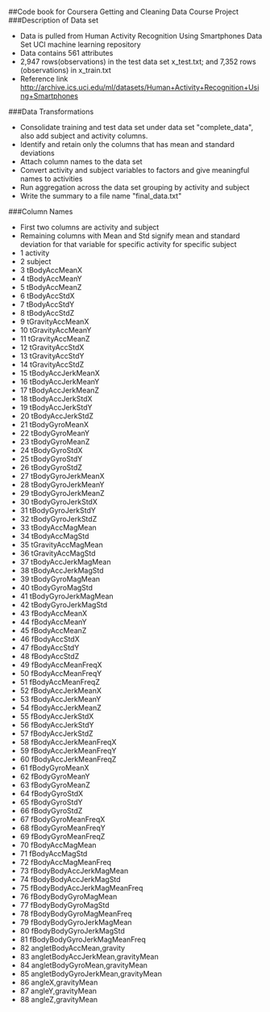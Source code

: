 ##Code book for Coursera Getting and Cleaning Data Course Project
###Description of Data set

* Data is pulled from Human Activity Recognition Using Smartphones Data Set UCI machine learning repository
* Data contains 561 attributes
* 2,947 rows(observations) in the test data set x_test.txt; and 7,352 rows (observations) in x_train.txt
* Reference link 
http://archive.ics.uci.edu/ml/datasets/Human+Activity+Recognition+Using+Smartphones

###Data Transformations

* Consolidate training and test data set under data set "complete_data", also add subject and activity columns.
* Identify and retain only the columns that has mean and standard deviations
* Attach column names to the data set
* Convert activity and subject variables to factors and give meaningful names to activities
* Run aggregation across the data set grouping by activity and subject
* Write the summary to a file name "final_data.txt"

###Column Names
* First two columns are activity and subject
* Remaining columns with Mean and Std signify mean and standard deviation for that variable for specific activity for specific subject
*	1	activity
*	2	subject
*	3	tBodyAccMeanX
*	4	tBodyAccMeanY
*	5	tBodyAccMeanZ
*	6	tBodyAccStdX
*	7	tBodyAccStdY
*	8	tBodyAccStdZ
*	9	tGravityAccMeanX
*	10	tGravityAccMeanY
*	11	tGravityAccMeanZ
*	12	tGravityAccStdX
*	13	tGravityAccStdY
*	14	tGravityAccStdZ
*	15	tBodyAccJerkMeanX
*	16	tBodyAccJerkMeanY
*	17	tBodyAccJerkMeanZ
*	18	tBodyAccJerkStdX
*	19	tBodyAccJerkStdY
*	20	tBodyAccJerkStdZ
*	21	tBodyGyroMeanX
*	22	tBodyGyroMeanY
*	23	tBodyGyroMeanZ
*	24	tBodyGyroStdX
*	25	tBodyGyroStdY
*	26	tBodyGyroStdZ
*	27	tBodyGyroJerkMeanX
*	28	tBodyGyroJerkMeanY
*	29	tBodyGyroJerkMeanZ
*	30	tBodyGyroJerkStdX
*	31	tBodyGyroJerkStdY
*	32	tBodyGyroJerkStdZ
*	33	tBodyAccMagMean
*	34	tBodyAccMagStd
*	35	tGravityAccMagMean
*	36	tGravityAccMagStd
*	37	tBodyAccJerkMagMean
*	38	tBodyAccJerkMagStd
*	39	tBodyGyroMagMean
*	40	tBodyGyroMagStd
*	41	tBodyGyroJerkMagMean
*	42	tBodyGyroJerkMagStd
*	43	fBodyAccMeanX
*	44	fBodyAccMeanY
*	45	fBodyAccMeanZ
*	46	fBodyAccStdX
*	47	fBodyAccStdY
*	48	fBodyAccStdZ
*	49	fBodyAccMeanFreqX
*	50	fBodyAccMeanFreqY
*	51	fBodyAccMeanFreqZ
*	52	fBodyAccJerkMeanX
*	53	fBodyAccJerkMeanY
*	54	fBodyAccJerkMeanZ
*	55	fBodyAccJerkStdX
*	56	fBodyAccJerkStdY
*	57	fBodyAccJerkStdZ
*	58	fBodyAccJerkMeanFreqX
*	59	fBodyAccJerkMeanFreqY
*	60	fBodyAccJerkMeanFreqZ
*	61	fBodyGyroMeanX
*	62	fBodyGyroMeanY
*	63	fBodyGyroMeanZ
*	64	fBodyGyroStdX
*	65	fBodyGyroStdY
*	66	fBodyGyroStdZ
*	67	fBodyGyroMeanFreqX
*	68	fBodyGyroMeanFreqY
*	69	fBodyGyroMeanFreqZ
*	70	fBodyAccMagMean
*	71	fBodyAccMagStd
*	72	fBodyAccMagMeanFreq
*	73	fBodyBodyAccJerkMagMean
*	74	fBodyBodyAccJerkMagStd
*	75	fBodyBodyAccJerkMagMeanFreq
*	76	fBodyBodyGyroMagMean
*	77	fBodyBodyGyroMagStd
*	78	fBodyBodyGyroMagMeanFreq
*	79	fBodyBodyGyroJerkMagMean
*	80	fBodyBodyGyroJerkMagStd
*	81	fBodyBodyGyroJerkMagMeanFreq
*	82	angletBodyAccMean,gravity
*	83	angletBodyAccJerkMean,gravityMean
*	84	angletBodyGyroMean,gravityMean
*	85	angletBodyGyroJerkMean,gravityMean
*	86	angleX,gravityMean
*	87	angleY,gravityMean
*	88	angleZ,gravityMean


